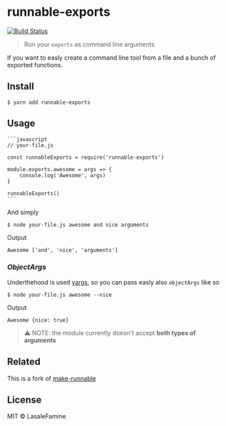 # runnable-exports
[![Build Status](https://travis-ci.org/LasaleFamine/runnable-exports.svg?branch=master)](https://travis-ci.org/LasaleFamine/runnable-exports)

> Run your `exports` as command line arguments

If you want to easly create a command line tool from a file and a bunch of exported functions.

## Install

	$ yarn add runnable-exports

## Usage
	```javascript
	// your-file.js

	const runnableExports = require('runnable-exports')

	module.exports.awesome = args => {
		console.log('Awesome', args)
	}

	runnableExports()
	```
And simply

	$ node your-file.js awesome and nice arguments

Output

	Awesome ['and', 'nice', 'arguments']

### ***ObjectArgs***

Underthehood is used [yargs](https://www.npmjs.com/package/yargs), so you can pass easly also `objectArgs` like so

	$ node your-file.js awesome --nice

Output

	Awesome {nice: true}

> :warning: NOTE: the module currently doesn't accept **both types of arguments**

## Related

This is a fork of [make-runnable](https://github.com/super-cache-money/make-runnable)

## License

MIT © LasaleFamine
